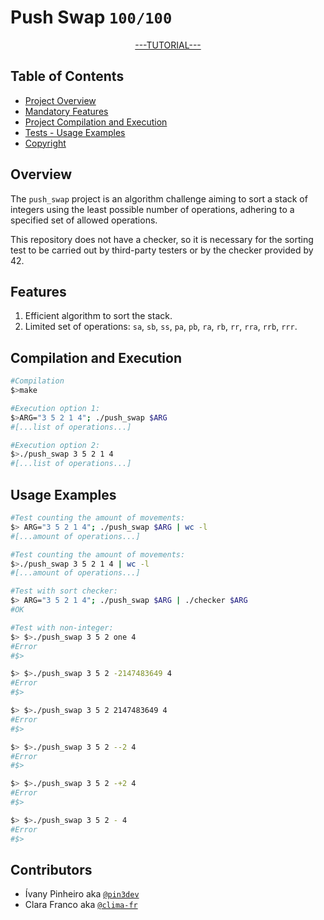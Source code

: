 # Push Swap `100/100`

<p align="center">
  <a href="https://github.com/pin3dev/42_Push_Swap/wiki">---TUTORIAL---</a>
</p>


## Table of Contents
- [Project Overview](#overview)
- [Mandatory Features](#features)
- [Project Compilation and Execution](#compilation-and-execution)
- [Tests -  Usage Examples](#usage-examples)
- [Copyright](#contributors)

## Overview

The `push_swap` project is an algorithm challenge aiming to sort a stack of integers using the least possible number of operations, adhering to a specified set of allowed operations.

This repository does not have a checker, so it is necessary for the sorting test to be carried out by third-party testers or by the checker provided by 42.

## Features

1. Efficient algorithm to sort the stack.
2. Limited set of operations: `sa`, `sb`, `ss`, `pa`, `pb`, `ra`, `rb`, `rr`, `rra`, `rrb`, `rrr`.

## Compilation and Execution

```bash
#Compilation
$>make

#Execution option 1:
$>ARG="3 5 2 1 4"; ./push_swap $ARG
#[...list of operations...]

#Execution option 2:
$>./push_swap 3 5 2 1 4
#[...list of operations...]
```

## Usage Examples

```bash
#Test counting the amount of movements:
$> ARG="3 5 2 1 4"; ./push_swap $ARG | wc -l
#[...amount of operations...]

#Test counting the amount of movements:
$>./push_swap 3 5 2 1 4 | wc -l
#[...amount of operations...]

#Test with sort checker:
$> ARG="3 5 2 1 4"; ./push_swap $ARG | ./checker $ARG
#OK

#Test with non-integer:
$> $>./push_swap 3 5 2 one 4
#Error
#$>

$> $>./push_swap 3 5 2 -2147483649 4
#Error
#$>

$> $>./push_swap 3 5 2 2147483649 4
#Error
#$>

$> $>./push_swap 3 5 2 --2 4
#Error
#$>

$> $>./push_swap 3 5 2 -+2 4
#Error
#$>

$> $>./push_swap 3 5 2 - 4
#Error
#$>

```

## Contributors

* Ívany Pinheiro aka [`@pin3dev`](https://github.com/pin3dev)
* Clara Franco aka [`@clima-fr`](https://github.com/clima-fr)
